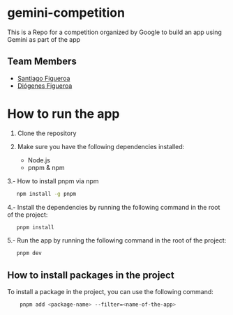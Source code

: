 # gemini-competition
This is a Repo for a competition organized by Google to build an app using Gemini as part of the app

## Team Members

- [Santiago Figueroa](https://github.com/santiagofv36)
- [Diógenes Figueroa](https://github.com/diogenes1991)

# How to run the app

1. Clone the repository

2. Make sure you have the following dependencies installed:
    - Node.js
    - pnpm & npm
  
3.- How to install pnpm via npm

```bash
   npm install -g pnpm
```

4.- Install the dependencies by running the following command in the root of the project:

```bash
   pnpm install
```

5.- Run the app by running the following command in the root of the project:

```bash
   pnpm dev
```

## How to install packages in the project

To install a package in the project, you can use the following command:

```bash
    pnpm add <package-name> --filter=<name-of-the-app>
```
